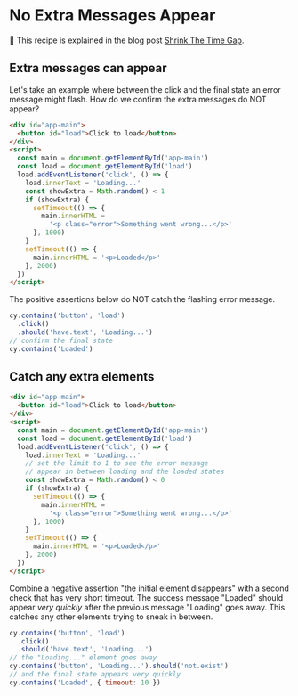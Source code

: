 # No Extra Messages Appear

📝 This recipe is explained in the blog post [Shrink The Time Gap](https://glebbahmutov.com/blog/shrink-the-time-gap/).

## Extra messages can appear

<!-- fiddle Extra messages can appear -->

Let's take an example where between the click and the final state an error message might flash. How do we confirm the extra messages do NOT appear?

```html hide
<div id="app-main">
  <button id="load">Click to load</button>
</div>
<script>
  const main = document.getElementById('app-main')
  const load = document.getElementById('load')
  load.addEventListener('click', () => {
    load.innerText = 'Loading...'
    const showExtra = Math.random() < 1
    if (showExtra) {
      setTimeout(() => {
        main.innerHTML =
          '<p class="error">Something went wrong...</p>'
      }, 1000)
    }
    setTimeout(() => {
      main.innerHTML = '<p>Loaded</p>'
    }, 2000)
  })
</script>
```

The positive assertions below do NOT catch the flashing error message.

```js
cy.contains('button', 'load')
  .click()
  .should('have.text', 'Loading...')
// confirm the final state
cy.contains('Loaded')
```

<!-- fiddle-end -->

## Catch any extra elements

<!-- fiddle Use short timeout to catch any extra elements -->

```html hide
<div id="app-main">
  <button id="load">Click to load</button>
</div>
<script>
  const main = document.getElementById('app-main')
  const load = document.getElementById('load')
  load.addEventListener('click', () => {
    load.innerText = 'Loading...'
    // set the limit to 1 to see the error message
    // appear in between loading and the loaded states
    const showExtra = Math.random() < 0
    if (showExtra) {
      setTimeout(() => {
        main.innerHTML =
          '<p class="error">Something went wrong...</p>'
      }, 1000)
    }
    setTimeout(() => {
      main.innerHTML = '<p>Loaded</p>'
    }, 2000)
  })
</script>
```

Combine a negative assertion "the initial element disappears" with a second check that has very short timeout. The success message "Loaded" should appear _very quickly_ after the previous message "Loading" goes away. This catches any other elements trying to sneak in between.

```js
cy.contains('button', 'load')
  .click()
  .should('have.text', 'Loading...')
// the "Loading..." element goes away
cy.contains('button', 'Loading...').should('not.exist')
// and the final state appears very quickly
cy.contains('Loaded', { timeout: 10 })
```

<!-- fiddle-end -->
